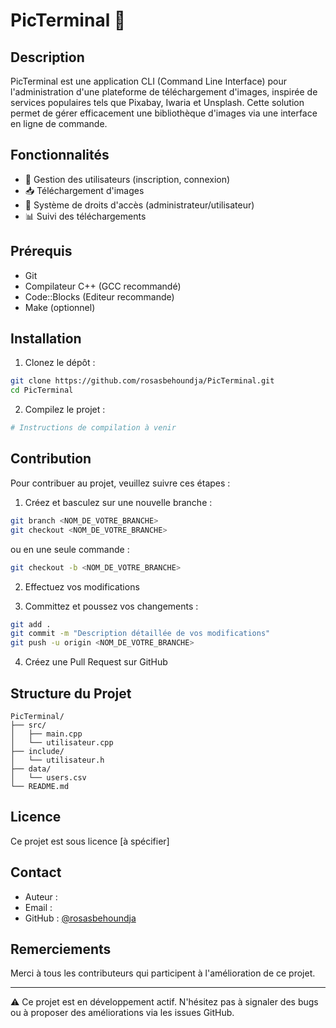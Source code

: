 # PicTerminal 📸

## Description

PicTerminal est une application CLI (Command Line Interface) pour l'administration d'une plateforme de téléchargement d'images, inspirée de services populaires tels que Pixabay, Iwaria et Unsplash. Cette solution permet de gérer efficacement une bibliothèque d'images via une interface en ligne de commande.

## Fonctionnalités

- 👤 Gestion des utilisateurs (inscription, connexion)
- 📥 Téléchargement d'images
- 🔑 Système de droits d'accès (administrateur/utilisateur)
- 📊 Suivi des téléchargements

## Prérequis

- Git
- Compilateur C++ (GCC recommandé)
- Code::Blocks (Editeur recommande)
- Make (optionnel)

## Installation

1. Clonez le dépôt :
```bash
git clone https://github.com/rosasbehoundja/PicTerminal.git
cd PicTerminal
```

2. Compilez le projet :
```bash
# Instructions de compilation à venir
```

## Contribution

Pour contribuer au projet, veuillez suivre ces étapes :

1. Créez et basculez sur une nouvelle branche :
```bash
git branch <NOM_DE_VOTRE_BRANCHE>
git checkout <NOM_DE_VOTRE_BRANCHE>
```
   ou en une seule commande :
```bash
git checkout -b <NOM_DE_VOTRE_BRANCHE>
```

2. Effectuez vos modifications

3. Committez et poussez vos changements :
```bash
git add .
git commit -m "Description détaillée de vos modifications"
git push -u origin <NOM_DE_VOTRE_BRANCHE>
```

4. Créez une Pull Request sur GitHub

## Structure du Projet

```
PicTerminal/
├── src/
│   ├── main.cpp
│   └── utilisateur.cpp
├── include/
│   └── utilisateur.h
├── data/
│   └── users.csv
└── README.md
```

## Licence

Ce projet est sous licence [à spécifier]

## Contact

- Auteur :  
- Email : 
- GitHub : [@rosasbehoundja](https://github.com/rosasbehoundja)

## Remerciements

Merci à tous les contributeurs qui participent à l'amélioration de ce projet.

---
⚠️ Ce projet est en développement actif. N'hésitez pas à signaler des bugs ou à proposer des améliorations via les issues GitHub.